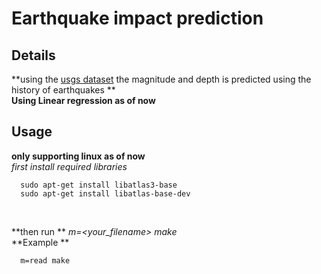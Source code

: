# Earthquake impact prediction

## Details
**using the
[usgs dataset](http://www.reddit.comhttps://www.kaggle.com/usgs/earthquake-database)
the magnitude and depth is predicted using the history of earthquakes
**
<br>
**Using Linear regression as of now**

## Usage
**only supporting linux as of now** <br>
  *first install required libraries* <br>
  ```
    sudo apt-get install libatlas3-base
    sudo apt-get install libatlas-base-dev
  ```
  <br>

  **then run ** *m=<your_filename> make* <br>
  **Example **
  ```
    m=read make
  ```
